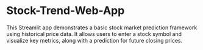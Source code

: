 # Stock-Trend-Web-App

This Streamlit app demonstrates a basic stock market prediction framework using historical price data. It allows users to enter a stock symbol and visualize key metrics, along with a prediction for future closing prices.

